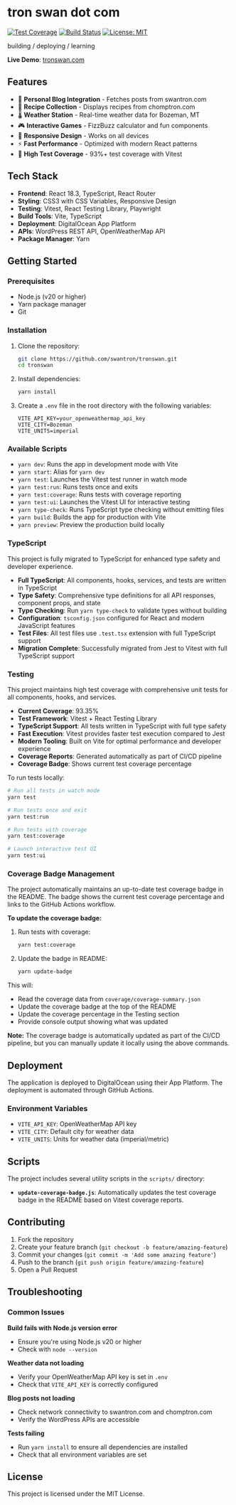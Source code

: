 # tron swan dot com

[![Test Coverage](https://img.shields.io/badge/coverage-93.35%25-brightgreen)](https://github.com/swantron/tronswan/actions)
[![Build Status](https://github.com/swantron/tronswan/workflows/react%20app%20CI:CD%20with%20playwright/badge.svg)](https://github.com/swantron/tronswan/actions)
[![License: MIT](https://img.shields.io/badge/License-MIT-yellow.svg)](https://opensource.org/licenses/MIT)

building / deploying / learning

**Live Demo**: [tronswan.com](https://tronswan.com)

## Features

- 🦢 **Personal Blog Integration** - Fetches posts from swantron.com
- 🍳 **Recipe Collection** - Displays recipes from chomptron.com  
- 🌡️ **Weather Station** - Real-time weather data for Bozeman, MT
- 🎮 **Interactive Games** - FizzBuzz calculator and fun components
- 📱 **Responsive Design** - Works on all devices
- ⚡ **Fast Performance** - Optimized with modern React patterns
- 🧪 **High Test Coverage** - 93%+ test coverage with Vitest

## Tech Stack

- **Frontend**: React 18.3, TypeScript, React Router
- **Styling**: CSS3 with CSS Variables, Responsive Design
- **Testing**: Vitest, React Testing Library, Playwright
- **Build Tools**: Vite, TypeScript
- **Deployment**: DigitalOcean App Platform
- **APIs**: WordPress REST API, OpenWeatherMap API
- **Package Manager**: Yarn

## Getting Started

### Prerequisites

- Node.js (v20 or higher)
- Yarn package manager
- Git

### Installation

1. Clone the repository:
   ```bash
   git clone https://github.com/swantron/tronswan.git
   cd tronswan
   ```

2. Install dependencies:
   ```bash
   yarn install
   ```

3. Create a `.env` file in the root directory with the following variables:
   ```
   VITE_API_KEY=your_openweathermap_api_key
   VITE_CITY=Bozeman
   VITE_UNITS=imperial
   ```

### Available Scripts

- `yarn dev`: Runs the app in development mode with Vite
- `yarn start`: Alias for `yarn dev`
- `yarn test`: Launches the Vitest test runner in watch mode
- `yarn test:run`: Runs tests once and exits
- `yarn test:coverage`: Runs tests with coverage reporting
- `yarn test:ui`: Launches the Vitest UI for interactive testing
- `yarn type-check`: Runs TypeScript type checking without emitting files
- `yarn build`: Builds the app for production with Vite
- `yarn preview`: Preview the production build locally

### TypeScript

This project is fully migrated to TypeScript for enhanced type safety and developer experience.

- **Full TypeScript**: All components, hooks, services, and tests are written in TypeScript
- **Type Safety**: Comprehensive type definitions for all API responses, component props, and state
- **Type Checking**: Run `yarn type-check` to validate types without building
- **Configuration**: `tsconfig.json` configured for React and modern JavaScript features
- **Test Files**: All test files use `.test.tsx` extension with full TypeScript support
- **Migration Complete**: Successfully migrated from Jest to Vitest with full TypeScript support

### Testing

This project maintains high test coverage with comprehensive unit tests for all components, hooks, and services.

- **Current Coverage**: 93.35%
- **Test Framework**: Vitest + React Testing Library
- **TypeScript Support**: All tests written in TypeScript with full type safety
- **Fast Execution**: Vitest provides faster test execution compared to Jest
- **Modern Tooling**: Built on Vite for optimal performance and developer experience
- **Coverage Reports**: Generated automatically as part of CI/CD pipeline
- **Coverage Badge**: Shows current test coverage percentage

To run tests locally:
```bash
# Run all tests in watch mode
yarn test

# Run tests once and exit
yarn test:run

# Run tests with coverage
yarn test:coverage

# Launch interactive test UI
yarn test:ui
```

### Coverage Badge Management

The project automatically maintains an up-to-date test coverage badge in the README. The badge shows the current test coverage percentage and links to the GitHub Actions workflow.

**To update the coverage badge:**

1. Run tests with coverage:
   ```bash
   yarn test:coverage
   ```

2. Update the badge in README:
   ```bash
   yarn update-badge
   ```

This will:
- Read the coverage data from `coverage/coverage-summary.json`
- Update the coverage badge at the top of the README
- Update the coverage percentage in the Testing section
- Provide console output showing what was updated

**Note:** The coverage badge is automatically updated as part of the CI/CD pipeline, but you can manually update it locally using the above commands.



## Deployment

The application is deployed to DigitalOcean using their App Platform. The deployment is automated through GitHub Actions.

### Environment Variables

- `VITE_API_KEY`: OpenWeatherMap API key
- `VITE_CITY`: Default city for weather data
- `VITE_UNITS`: Units for weather data (imperial/metric)

## Scripts

The project includes several utility scripts in the `scripts/` directory:

- **`update-coverage-badge.js`**: Automatically updates the test coverage badge in the README based on Vitest coverage reports.

## Contributing

1. Fork the repository
2. Create your feature branch (`git checkout -b feature/amazing-feature`)
3. Commit your changes (`git commit -m 'Add some amazing feature'`)
4. Push to the branch (`git push origin feature/amazing-feature`)
5. Open a Pull Request

## Troubleshooting

### Common Issues

**Build fails with Node.js version error**
- Ensure you're using Node.js v20 or higher
- Check with `node --version`

**Weather data not loading**
- Verify your OpenWeatherMap API key is set in `.env`
- Check that `VITE_API_KEY` is correctly configured

**Blog posts not loading**
- Check network connectivity to swantron.com and chomptron.com
- Verify the WordPress APIs are accessible

**Tests failing**
- Run `yarn install` to ensure all dependencies are installed
- Check that all environment variables are set

## License

This project is licensed under the MIT License.
